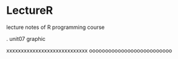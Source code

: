 # LectureR
lecture notes of R programming course

. unit07 graphic

xxxxxxxxxxxxxxxxxxxxxxxxxxxx
oooooooooooooooooooooooooo
